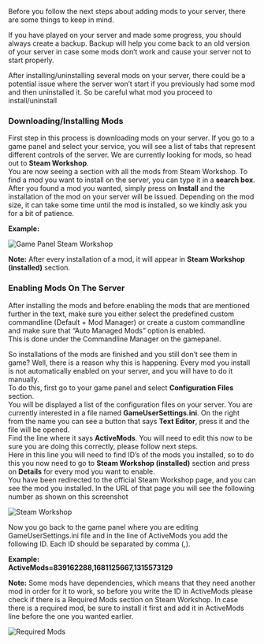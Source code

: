 Before you follow the next steps about adding mods to your server, there are some things to keep in mind.

If you have played on your server and made some progress, you should always create a backup. Backup will help you come back to an old version of your server in case some mods don’t work and cause your server not to start properly.

After installing/uninstalling several mods on your server, there could be a potential issue where the server won’t start if you previously had some mod and then uninstalled it. So be careful what mod you proceed to install/uninstall

### **Downloading/Installing Mods**

  
First step in this process is downloading mods on your server. If you go to a game panel and select your service, you will see a list of tabs that represent different controls of the server. We are currently looking for mods, so head out to **Steam Workshop**.  
You are now seeing a section with all the mods from Steam Workshop. To find a mod you want to install on the server, you can type it in a **search box**. After you found a mod you wanted, simply press on **Install** and the installation of the mod on your server will be issued. Depending on the mod size, it can take some time until the mod is installed, so we kindly ask you for a bit of patience.

**Example:**

![Game Panel Steam Workshop](../images/ARK_Mod_ss.png)

**Note:** After every installation of a mod, it will appear in **Steam Workshop (installed)** section.

### **Enabling Mods On The Server**

After installing the mods and before enabling the mods that are mentioned further in the text, make sure you either select the predefined custom commandline (Default + Mod Manager) or create a custom commandline and make sure that “Auto Managed Mods” option is enabled.  
This is done under the Commandline Manager on the gamepanel.

So installations of the mods are finished and you still don’t see them in game? Well, there is a reason why this is happening. Every mod you install is not automatically enabled on your server, and you will have to do it manually.  
To do this, first go to your game panel and select **Configuration Files** section.  
You will be displayed a list of the configuration files on your server. You are currently interested in a file named **GameUserSettings.ini**. On the right from the name you can see a button that says **Text Editor**, press it and the file will be opened.  
Find the line where it says **ActiveMods**. You will need to edit this now to be sure you are doing this correctly, please follow next steps.  
Here in this line you will need to find ID’s of the mods you installed, so to do this you now need to go to **Steam Workshop (installed)** section and press on **Details** for every mod you want to enable.  
You have been redirected to the official Steam Workshop page, and you can see the mod you installed. In the URL of that page you will see the following number as shown on this screenshot

![Steam Workshop](../images/Ark_ss_2.png")

Now you go back to the game panel where you are editing GameUserSettings.ini file and in the line of ActiveMods you add the following ID. Each ID should be separated by comma (,).

**Example:**  
**ActiveMods=839162288,1681125667,1315573129**

**Note:** Some mods have dependencies, which means that they need another mod in order for it to work, so before you write the ID in ActiveMods please check if there is a Required Mods section on Steam Workshop. In case there is a required mod, be sure to install it first and add it in ActiveMods line before the one you wanted earlier.

![Required Mods](../images/image3.png")